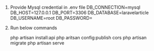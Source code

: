 1. Provide Mysql credential in .env file 
    DB_CONNECTION=mysql
    DB_HOST=127.0.0.1
    DB_PORT=3306
    DB_DATABASE=laravelarticle
    DB_USERNAME=root
    DB_PASSWORD=

2. Run below commands

    php artisan install:api
    php aritsan config:publish cors
    php artisan migrate
    php artisan serve
